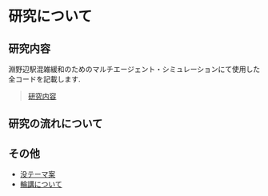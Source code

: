 # 研究について

## 研究内容

淵野辺駅混雑緩和のためのマルチエージェント・シミュレーションにて使用した全コードを記載します.

> [研究内容](futinobe)

## 研究の流れについて

## その他

- [没テーマ案](src/banned_heme_plan.md)
- [輪講について](src/rinkou.md)
